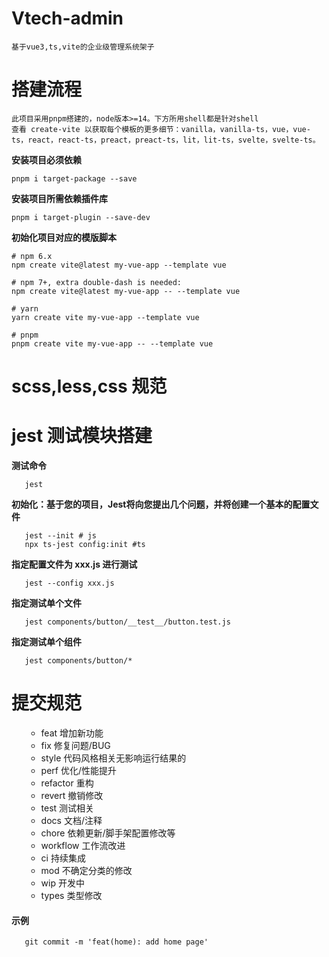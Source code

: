 # Vtech-admin
    基于vue3,ts,vite的企业级管理系统架子

# 搭建流程
    此项目采用pnpm搭建的，node版本>=14。下方所用shell都是针对shell
    查看 create-vite 以获取每个模板的更多细节：vanilla，vanilla-ts，vue，vue-ts，react，react-ts，preact，preact-ts，lit，lit-ts，svelte，svelte-ts。

**安装项目必须依赖**
```shell
pnpm i target-package --save
```

**安装项目所需依赖插件库**
```shell
pnpm i target-plugin --save-dev
```
**初始化项目对应的模版脚本**
```shell
# npm 6.x
npm create vite@latest my-vue-app --template vue

# npm 7+, extra double-dash is needed:
npm create vite@latest my-vue-app -- --template vue

# yarn
yarn create vite my-vue-app --template vue

# pnpm
pnpm create vite my-vue-app -- --template vue
 ```

#  scss,less,css 规范



# jest 测试模块搭建

**测试命令**
 ```shell
    jest
 ```
**初始化：基于您的项目，Jest将向您提出几个问题，并将创建一个基本的配置文件**
 ```shell
    jest --init # js
    npx ts-jest config:init #ts
 ```
**指定配置文件为 xxx.js 进行测试**
 ```shell
    jest --config xxx.js
 ```
**指定测试单个文件**
 ```shell
    jest components/button/__test__/button.test.js
 ```
**指定测试单个组件**
 ```shell
    jest components/button/*
 ```


# 提交规范

<ul>
    <ul>
      <li>feat 增加新功能</li>
      <li>fix 修复问题/BUG</li>
      <li>style 代码风格相关无影响运行结果的</li>
      <li>perf 优化/性能提升</li>
      <li>refactor 重构</li>
      <li>revert 撤销修改</li>
      <li>test 测试相关</li>
      <li>docs 文档/注释</li>
      <li>chore 依赖更新/脚手架配置修改等</li>
      <li>workflow 工作流改进</li>
      <li>ci 持续集成</li>
      <li>mod 不确定分类的修改</li>
      <li>wip 开发中</li>
      <li>types 类型修改</li>
    </ul>
</ul>

#### 示例
 ```shell
    git commit -m 'feat(home): add home page'
 ```











